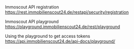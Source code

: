 Immoscout API registration
https://rest.immobilienscout24.de/restapi/security/registration

Immoscout API playground
https://playground.immobilienscout24.de/rest/playground

Using the playground to get access tokens
https://api.immobilienscout24.de/api-docs/playground/
